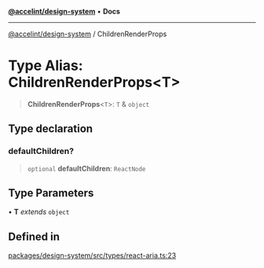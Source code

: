 [**@accelint/design-system**](../README.md) • **Docs**

***

[@accelint/design-system](../README.md) / ChildrenRenderProps

# Type Alias: ChildrenRenderProps\<T\>

> **ChildrenRenderProps**\<`T`\>: `T` & `object`

## Type declaration

### defaultChildren?

> `optional` **defaultChildren**: `ReactNode`

## Type Parameters

• **T** *extends* `object`

## Defined in

[packages/design-system/src/types/react-aria.ts:23](https://github.com/gohypergiant/standard-toolkit/blob/258694cea8ed8bbd956b3cf5da47c2c9debcf127/packages/design-system/src/types/react-aria.ts#L23)
